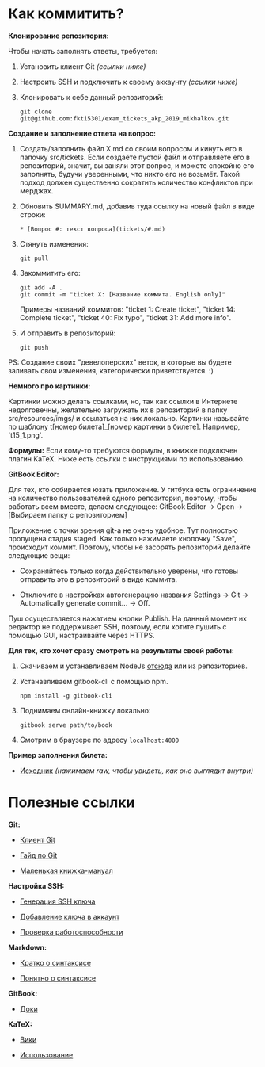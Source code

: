 # Как коммитить?

**Клонирование репозитория:**

Чтобы начать заполнять ответы, требуется:

1. Установить клиент Git *(ссылки ниже)*

2. Настроить SSH и подключить к своему аккаунту *(ссылки ниже)*

3. Клонировать к себе данный репозиторий:
   ```
   git clone git@github.com:fkti5301/exam_tickets_akp_2019_mikhalkov.git
   ```


**Создание и заполнение ответа на вопрос:**

1. Создать/заполнить файл X.md со своим вопросом и кинуть его в папочку src/tickets. Если создаёте пустой файл и отправляете его в репозиторий, значит, вы заняли этот вопрос, и можете спокойно его заполнять, будучи уверенными, что никто его не возьмёт. Такой подход должен существенно сократить количество конфликтов при мерджах.

2. Обновить SUMMARY.md, добавив туда ссылку на новый файл в виде строки:
   ```
   * [Вопрос #: текст вопроса](tickets/#.md)
   ```

3. Стянуть изменения:
   ```
   git pull
   ```

4. Закоммитить его:
   ```
   git add -A .
   git commit -m "ticket X: [Название коммита. English only]"
   ```
   Примеры названий коммитов: "ticket 1: Create ticket", "ticket 14: Complete ticket", "ticket 40: Fix typo", "ticket 31: Add more info".

5. И отправить в репозиторий:
   ```
   git push
   ```

PS: Создание своих "девелоперских" веток, в которые вы будете заливать свои изменения, категорически приветствуется. :)


**Немного про картинки:**

Картинки можно делать ссылками, но, так как ссылки в Интернете недолговечны, желательно загружать их в репозиторий в папку src/resources/imgs/ и ссылаться на них локально. Картинки называйте по шаблону t[номер билета]_[номер картинки в билете]. Например, 't15_1.png'.


**Формулы:**
Если кому-то требуются формулы, в книжке подключен плагин KaTeX. Ниже есть ссылки с инструкциями по использованию.


**GitBook Editor:**

Для тех, кто собирается юзать приложение. У гитбука есть ограничение на количество пользователей одного репозитория, поэтому, чтобы работать всем вместе, делаем следующее: GitBook Editor -> Open -> [Выбираем папку с репозиторием]

Приложение с точки зрения git-а не очень удобное. Тут полностью пропущена стадия staged. Как только нажимаете кнопочку "Save", происходит коммит. Поэтому, чтобы не засорять репозиторий делайте следующие вещи:

* Сохраняйтесь только когда действительно уверены, что готовы отправить это в репозиторий в виде коммита.

* Отключите в настройках автогенерацию названия Settings -> Git -> Automatically generate commit... -> Off.

Пуш осуществляется нажатием кнопки Publish. На данный момент их редактор не поддерживает SSH, поэтому, если хотите пушить с помощью GUI, настраивайте через HTTPS.


**Для тех, кто хочет сразу смотреть на результаты своей работы:**

1. Скачиваем и устанавливаем NodeJs [отсюда](https://nodejs.org/en/download/) или из репозиториев.

2. Устанавливаем gitbook-cli с помощью npm.
   ```
   npm install -g gitbook-cli
   ```

3. Поднимаем онлайн-книжку локально:
   ```
   gitbook serve path/to/book
   ```

4. Смотрим в браузере по адресу `localhost:4000`


**Пример заполнения билета:**

* [Исходник](src/tickets/0.md)
*(нажимаем raw, чтобы увидеть, как оно выглядит внутри)*


# Полезные ссылки
**Git:**

* [Клиент Git](https://git-scm.com/download/win)

* [Гайд по Git](https://githowto.com/create_a_project)

* [Маленькая книжка-мануал](https://git-scm.com/book/ru/v1)


**Настройка SSH:**

* [Генерация SSH ключа](https://help.github.com/articles/generating-a-new-ssh-key-and-adding-it-to-the-ssh-agent)

* [Добавление ключа в аккаунт](https://help.github.com/articles/adding-a-new-ssh-key-to-your-github-account/)

* [Проверка работоспособности](https://help.github.com/articles/testing-your-ssh-connection/)


**Markdown:**

* [Кратко о синтаксисе](https://guides.github.com/pdfs/markdown-cheatsheet-online.pdf)

* [Понятно о синтаксисе](http://webdesign.ru.net/article/pravila-oformleniya-fayla-readmemd-na-github.html)


**GitBook:**

* [Доки](https://gitbookio.gitbooks.io/documentation/content/index.html)


**KaTeX:**

* [Вики](https://github.com/Khan/KaTeX/wiki)

* [Использование](https://gitbookio.gitbooks.io/documentation/content/format/math.html)
